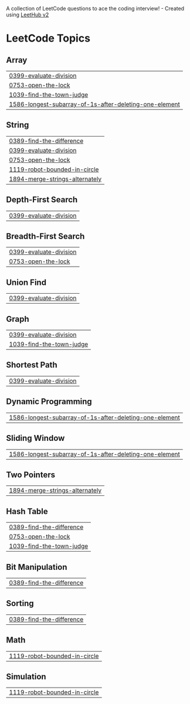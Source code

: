 A collection of LeetCode questions to ace the coding interview! - Created using [LeetHub v2](https://github.com/arunbhardwaj/LeetHub-2.0)
<!---LeetCode Topics Start-->
# LeetCode Topics
## Array
|  |
| ------- |
| [0399-evaluate-division](https://github.com/emiliewz/leetcode/tree/master/0399-evaluate-division) |
| [0753-open-the-lock](https://github.com/emiliewz/leetcode/tree/master/0753-open-the-lock) |
| [1039-find-the-town-judge](https://github.com/emiliewz/leetcode/tree/master/1039-find-the-town-judge) |
| [1586-longest-subarray-of-1s-after-deleting-one-element](https://github.com/emiliewz/leetcode/tree/master/1586-longest-subarray-of-1s-after-deleting-one-element) |
## String
|  |
| ------- |
| [0389-find-the-difference](https://github.com/emiliewz/leetcode/tree/master/0389-find-the-difference) |
| [0399-evaluate-division](https://github.com/emiliewz/leetcode/tree/master/0399-evaluate-division) |
| [0753-open-the-lock](https://github.com/emiliewz/leetcode/tree/master/0753-open-the-lock) |
| [1119-robot-bounded-in-circle](https://github.com/emiliewz/leetcode/tree/master/1119-robot-bounded-in-circle) |
| [1894-merge-strings-alternately](https://github.com/emiliewz/leetcode/tree/master/1894-merge-strings-alternately) |
## Depth-First Search
|  |
| ------- |
| [0399-evaluate-division](https://github.com/emiliewz/leetcode/tree/master/0399-evaluate-division) |
## Breadth-First Search
|  |
| ------- |
| [0399-evaluate-division](https://github.com/emiliewz/leetcode/tree/master/0399-evaluate-division) |
| [0753-open-the-lock](https://github.com/emiliewz/leetcode/tree/master/0753-open-the-lock) |
## Union Find
|  |
| ------- |
| [0399-evaluate-division](https://github.com/emiliewz/leetcode/tree/master/0399-evaluate-division) |
## Graph
|  |
| ------- |
| [0399-evaluate-division](https://github.com/emiliewz/leetcode/tree/master/0399-evaluate-division) |
| [1039-find-the-town-judge](https://github.com/emiliewz/leetcode/tree/master/1039-find-the-town-judge) |
## Shortest Path
|  |
| ------- |
| [0399-evaluate-division](https://github.com/emiliewz/leetcode/tree/master/0399-evaluate-division) |
## Dynamic Programming
|  |
| ------- |
| [1586-longest-subarray-of-1s-after-deleting-one-element](https://github.com/emiliewz/leetcode/tree/master/1586-longest-subarray-of-1s-after-deleting-one-element) |
## Sliding Window
|  |
| ------- |
| [1586-longest-subarray-of-1s-after-deleting-one-element](https://github.com/emiliewz/leetcode/tree/master/1586-longest-subarray-of-1s-after-deleting-one-element) |
## Two Pointers
|  |
| ------- |
| [1894-merge-strings-alternately](https://github.com/emiliewz/leetcode/tree/master/1894-merge-strings-alternately) |
## Hash Table
|  |
| ------- |
| [0389-find-the-difference](https://github.com/emiliewz/leetcode/tree/master/0389-find-the-difference) |
| [0753-open-the-lock](https://github.com/emiliewz/leetcode/tree/master/0753-open-the-lock) |
| [1039-find-the-town-judge](https://github.com/emiliewz/leetcode/tree/master/1039-find-the-town-judge) |
## Bit Manipulation
|  |
| ------- |
| [0389-find-the-difference](https://github.com/emiliewz/leetcode/tree/master/0389-find-the-difference) |
## Sorting
|  |
| ------- |
| [0389-find-the-difference](https://github.com/emiliewz/leetcode/tree/master/0389-find-the-difference) |
## Math
|  |
| ------- |
| [1119-robot-bounded-in-circle](https://github.com/emiliewz/leetcode/tree/master/1119-robot-bounded-in-circle) |
## Simulation
|  |
| ------- |
| [1119-robot-bounded-in-circle](https://github.com/emiliewz/leetcode/tree/master/1119-robot-bounded-in-circle) |
<!---LeetCode Topics End-->